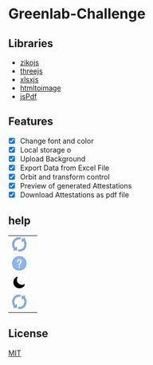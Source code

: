 # Greenlab-Challenge

## Libraries
- [zikojs](https://github.com/zakarialaoui10/ziko.js) 
- [threejs](https://github.com/zakarialaoui10/ziko.js) 
- [xlsxjs](https://github.com/zakarialaoui10/ziko.js) 
- [htmltoimage](https://github.com/zakarialaoui10/ziko.js) 
- [jsPdf](https://github.com/zakarialaoui10/ziko.js) 


## Features 
 - [x] Change font and color
 - [x] Local storage o
 - [x] Upload Background 
 - [x] Export Data from Excel File 
 - [x] Orbit and transform control 
 - [x] Preview of generated Attestations
 - [x] Download Attestations as pdf file 

## help
<table>
 <tr>
  <td><img src="public/assets/refresh.png" width="30px"></td>
  <td></td>
 </tr>
 <tr>
  <td><img src="public/assets/help.png" width="30px"></td>
  <td></td>
 </tr>
 <tr>
  <td><img src="public/assets/dark.png" width="30px"></td>
  <td></td>
 </tr>
 <tr>
  <td><img src="public/assets/refresh.png" width="30px"></td>
  <td></td>
 </tr>
</table>

## License
[MIT](https://choosealicense.com/licenses/mit/)

